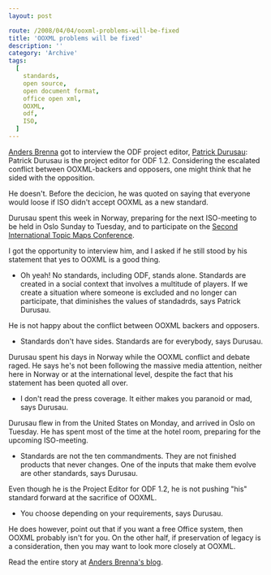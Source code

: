 ```yaml
---
layout: post

route: /2008/04/04/ooxml-problems-will-be-fixed
title: 'OOXML problems will be fixed'
description: ''
category: 'Archive'
tags:
  [
    standards,
    open source,
    open document format,
    office open xml,
    OOXML,
    odf,
    ISO,
  ]
---
```


<a class="ph" target="_blank" rel="noopener noreferrer" href="http://blog.abrenna.com">Anders
Brenna</a> got to interview the ODF project editor,
<a class="ph" target="_blank" rel="noopener noreferrer" href="http://durusau.net/">Patrick
Durusau</a>: Patrick Durusau is the project editor for ODF 1.2. Considering the
escalated conflict between OOXML-backers and opposers, one might think that he
sided with the opposition.

He doesn't. Before the decicion, he was quoted on saying that everyone would
loose if ISO didn't accept OOXML as a new standard.

Durusau spent this week in Norway, preparing for the next ISO-meeting to be held
in Oslo Sunday to Tuesday, and to participate on the
<a class="ph" target="_blank" rel="noopener noreferrer" href="http://www.topicmaps.com/tmc/conference.jsp?conf=TM2008">Second
International Topic Maps Conference</a>.

I got the opportunity to interview him, and I asked if he still stood by his
statement that yes to OOXML is a good thing.

- Oh yeah! No standards, including ODF, stands alone. Standards are created in a
  social context that involves a multitude of players. If we create a situation
  where someone is excluded and no longer can participate, that diminishes the
  values of standadrds, says Patrick Durusau.

He is not happy about the conflict between OOXML backers and opposers.

- Standards don't have sides. Standards are for everybody, says Durusau.

Durusau spent his days in Norway while the OOXML conflict and debate raged. He
says he's not been following the massive media attention, neither here in Norway
or at the international level, despite the fact that his statement has been
quoted all over.

- I don't read the press coverage. It either makes you paranoid or mad, says
  Durusau.

Durusau flew in from the United States on Monday, and arrived in Oslo on
Tuesday. He has spent most of the time at the hotel room, preparing for the
upcoming ISO-meeting.

- Standards are not the ten commandments. They are not finished products that
  never changes. One of the inputs that make them evolve are other standards,
  says Durusau.

Even though he is the Project Editor for ODF 1.2, he is not pushing "his"
standard forward at the sacrifice of OOXML.

- You choose depending on your requirements, says Durusau.

He does however, point out that if you want a free Office system, then OOXML
probably isn't for you. On the other half, if preservation of legacy is a
consideration, then you may want to look more closely at OOXML.

Read the entire story at
<a class="ph" target="_blank" rel="noopener noreferrer" href="http://blog.abrenna.com/odf-project-editor-believes-ooxml-problems-will-be-fixed/">Anders
Brenna's blog</a>.
